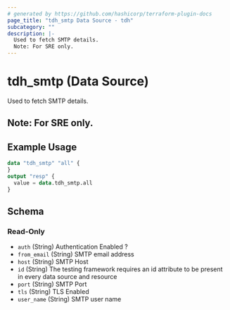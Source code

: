 ```yaml
---
# generated by https://github.com/hashicorp/terraform-plugin-docs
page_title: "tdh_smtp Data Source - tdh"
subcategory: ""
description: |-
  Used to fetch SMTP details.
  Note: For SRE only.
---
```


# tdh_smtp (Data Source)

Used to fetch SMTP details.
## Note: For SRE only.

## Example Usage

```terraform
data "tdh_smtp" "all" {
}
output "resp" {
  value = data.tdh_smtp.all
}
```

<!-- schema generated by tfplugindocs -->
## Schema

### Read-Only

- `auth` (String) Authentication Enabled ?
- `from_email` (String) SMTP email address
- `host` (String) SMTP Host
- `id` (String) The testing framework requires an id attribute to be present in every data source and resource
- `port` (String) SMTP Port
- `tls` (String) TLS Enabled
- `user_name` (String) SMTP user name


